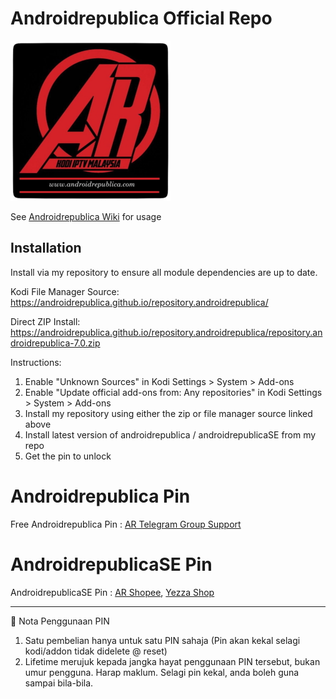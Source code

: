 # Androidrepublica Official Repo 

<img src="https://github.com/androidrepublica/MyPicture/blob/master/icon.png" width="256" height="256" />

See [Androidrepublica Wiki](https://github.com/androidrepublica/repository.androidrepublica/wiki) for usage

## Installation 

Install via my repository to ensure all module dependencies are up to date. 

Kodi File Manager Source:
https://androidrepublica.github.io/repository.androidrepublica/

Direct ZIP Install:
https://androidrepublica.github.io/repository.androidrepublica/repository.androidrepublica-7.0.zip 

Instructions:

1. Enable "Unknown Sources" in Kodi Settings > System > Add-ons
2. Enable "Update official add-ons from: Any repositories" in Kodi Settings > System > Add-ons
3. Install my repository using either the zip or file manager source linked above
4. Install latest version of androidrepublica / androidrepublicaSE from my repo
5. Get the pin to unlock

# Androidrepublica Pin

   Free Androidrepublica Pin : [AR Telegram Group Support](https://t.me/armctv)

# AndroidrepublicaSE Pin

   AndroidrepublicaSE Pin : [AR Shopee](https://s.shopee.com.my/9f98dKTvLG), [Yezza Shop](https://androidrepublica.yezza.store/)

***

🔐 Nota Penggunaan PIN 
     
1. Satu pembelian hanya untuk satu PIN sahaja (Pin akan kekal selagi kodi/addon tidak didelete @ reset)
2. Lifetime merujuk kepada jangka hayat penggunaan PIN tersebut, bukan umur pengguna. Harap maklum. Selagi pin kekal, anda boleh guna sampai bila-bila.



